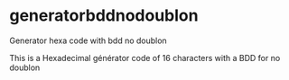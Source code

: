 # generatorbddnodoublon
Generator hexa code with bdd no doublon


This is a Hexadecimal générator code of 16 characters with a BDD for no doublon 
